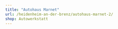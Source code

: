 ```yaml
---
title: "Autohaus Marnet"
url: /heidenheim-an-der-brenz/autohaus-marnet-2/
shop: Autowerkstatt
---
```

